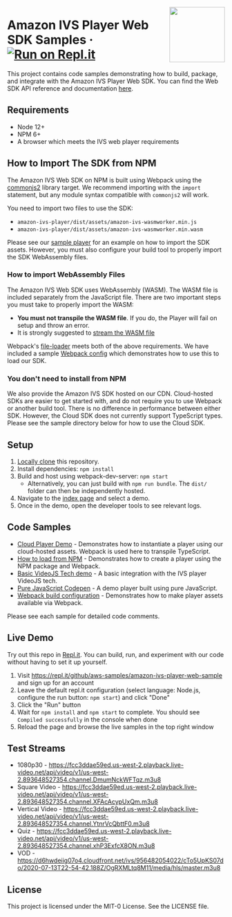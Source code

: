 
<a href="https://docs.aws.amazon.com/ivs/"><img align="right" width="128px" src="./ivs-logo.svg"></a>

# Amazon IVS Player Web SDK Samples &middot; [![Run on Repl.it](https://repl.it/badge/github/aws-samples/amazon-ivs-player-web-sample)](https://repl.it/github/aws-samples/amazon-ivs-player-web-sample)

This project contains code samples demonstrating how to build, package, and integrate with the Amazon IVS Player Web SDK. You can find the Web SDK API reference and documentation [here](https://docs.aws.amazon.com/ivs/).

## Requirements
- Node 12+
- NPM 6+
- A browser which meets the IVS web player requirements

## How to Import The SDK from NPM
The Amazon IVS Web SDK on NPM is built using Webpack using the [commonjs2](https://github.com/webpack/webpack/issues/1114) library target. We recommend importing with the `import` statement, but any module syntax compatible with `commonjs2` will work.

You need to import two files to use the SDK:

* `amazon-ivs-player/dist/assets/amazon-ivs-wasmworker.min.js`
* `amazon-ivs-player/dist/assets/amazon-ivs-wasmworker.min.wasm`

Please see our [sample player](./samples/npm-sdk) for an example on how to import the SDK assets. However, you must also configure your build tool to properly import the SDK WebAssembly files.

### How to import WebAssembly Files
The Amazon IVS Web SDK uses WebAssembly (WASM). The WASM file is included separately from the JavaScript file. There are two important steps you must take to properly import the WASM:
 
* **You must not transpile the WASM file**. If you do, the Player will fail on setup and throw an error.
* It is strongly suggested to [stream the WASM file](https://developer.mozilla.org/en-US/docs/Web/JavaScript/Reference/Global_Objects/WebAssembly/instantiateStreaming)

Webpack's [file-loader](https://webpack.js.org/loaders/file-loader/) meets both of the above requirements. We have included a sample [Webpack config](webpack.config.js) which demonstrates how to use this to load our SDK.

### You don't need to install from NPM
We also provide the Amazon IVS SDK hosted on our CDN. Cloud-hosted SDKs are easier to get started with, and do not require you to use Webpack or another build tool. There is no difference in performance between either SDK. However, the Cloud SDK does not currently support TypeScript types. Please see the sample directory below for how to use the Cloud SDK.

## Setup
1. [Locally clone](https://docs.github.com/en/github/creating-cloning-and-archiving-repositories/cloning-a-repository) this repository.
2. Install dependencies: `npm install`
3. Build and host using webpack-dev-server: `npm start`
    * Alternatively, you can just build with `npm run bundle`. The `dist/` folder can then be independently hosted.
4. Navigate to the [index page](http://localhost:8080/index.html) and select a demo.
5. Once in the demo, open the developer tools to see relevant logs.

## Code Samples
* [Cloud Player Demo](./samples/cloud-player/cloud-player.ts) - Demonstrates how to instantiate a player using our cloud-hosted assets. Webpack is used here to transpile TypeScript.
* [How to load from NPM](./samples/npm-sdk/npm-sdk.ts) - Demonstrates how to create a player using the NPM package and Webpack.
* [Basic VideoJS Tech demo](./samples/videojs/videojs.ts) - A basic integration with the IVS player VideoJS tech.
* [Pure JavaScript Codepen](https://codepen.io/amazon-ivs/pen/c3b13a2df34b60ada7756f3a2af8d2f0) - A demo player built using pure JavaScript.
* [Webpack build configuration](./webpack.config.js) - Demonstrates how to make player assets available via Webpack.

Please see each sample for detailed code comments.

## Live Demo

Try out this repo in [Repl.it](https://repl.it/github/aws-samples/amazon-ivs-player-web-sample). You can build, run, and experiment with our code without having to set it up yourself.

1. Visit https://repl.it/github/aws-samples/amazon-ivs-player-web-sample and sign up for an account
2. Leave the default repl.it configuration (select language: Node.js, configure the run button: `npm start`) and click "Done"
3. Click the "Run" button
4. Wait for `npm install` and `npm start` to complete. You should see `Compiled successfully` in the console when done
5. Reload the page and browse the live samples in the top right window

## Test Streams
* 1080p30 - https://fcc3ddae59ed.us-west-2.playback.live-video.net/api/video/v1/us-west-2.893648527354.channel.DmumNckWFTqz.m3u8
* Square Video - https://fcc3ddae59ed.us-west-2.playback.live-video.net/api/video/v1/us-west-2.893648527354.channel.XFAcAcypUxQm.m3u8
* Vertical Video - https://fcc3ddae59ed.us-west-2.playback.live-video.net/api/video/v1/us-west-2.893648527354.channel.YtnrVcQbttF0.m3u8
* Quiz - https://fcc3ddae59ed.us-west-2.playback.live-video.net/api/video/v1/us-west-2.893648527354.channel.xhP3ExfcX8ON.m3u8
* VOD - https://d6hwdeiig07o4.cloudfront.net/ivs/956482054022/cTo5UpKS07do/2020-07-13T22-54-42.188Z/OgRXMLtq8M11/media/hls/master.m3u8
    
## License

This project is licensed under the MIT-0 License. See the LICENSE file.

